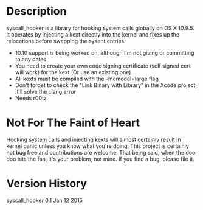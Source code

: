 Description
==============
syscall_hooker is a library for hooking system calls globally on OS X 10.9.5. It operates by injecting a kext directly into the kernel and fixes up the relocations before swapping the sysent entries. 

* 10.10 support is being worked on, although I'm not giving or committing to any dates
* You need to create your own code signing certificate (self signed cert will work) for the kext (Or use an existing one)
* All kexts must be compiled with the -mcmodel=large flag
* Don't forget to check the "Link Binary with Library" in the Xcode project, it'll solve the clang error
* Needs r00tz

Not For The Faint of Heart
==============
Hooking system calls and injecting kexts will almost certainly result in kernel panic unless you know what you're doing. This project is certainly not bug free and contributions are welcome. That being said, when the doo doo hits the fan, it's your problem, not mine. If you find a bug, please file it.

Version History
==============
syscall_hooker 0.1 Jan 12 2015

